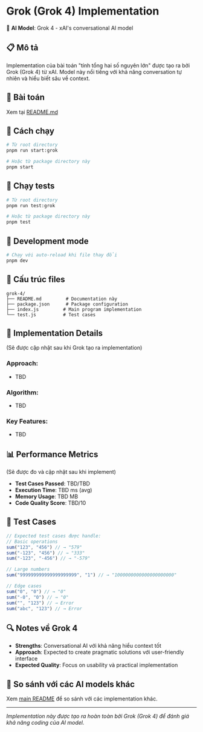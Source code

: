 # Grok (Grok 4) Implementation

🤖 **AI Model**: Grok 4 - xAI's conversational AI model

## 📋 Mô tả

Implementation của bài toán "tính tổng hai số nguyên lớn" được tạo ra bởi Grok (Grok 4) từ xAI. Model này nổi tiếng với khả năng conversation tự nhiên và hiểu biết sâu về context.

## 🎯 Bài toán

Xem tại [README.md](../../README.md)

## 🚀 Cách chạy

```bash
# Từ root directory
pnpm run start:grok

# Hoặc từ package directory này
pnpm start
```

## 🧪 Chạy tests

```bash
# Từ root directory
pnpm run test:grok

# Hoặc từ package directory này
pnpm test
```

## 🔄 Development mode

```bash
# Chạy với auto-reload khi file thay đổi
pnpm dev
```

## 📁 Cấu trúc files

```
grok-4/
├── README.md         # Documentation này
├── package.json      # Package configuration
├── index.js         # Main program implementation
└── test.js          # Test cases
```

## 🧩 Implementation Details

(Sẽ được cập nhật sau khi Grok tạo ra implementation)

### Approach:
- TBD

### Algorithm:
- TBD

### Key Features:
- TBD

## 📊 Performance Metrics

(Sẽ được đo và cập nhật sau khi implement)

- **Test Cases Passed**: TBD/TBD
- **Execution Time**: TBD ms (avg)
- **Memory Usage**: TBD MB
- **Code Quality Score**: TBD/10

## 🎯 Test Cases

```javascript
// Expected test cases được handle:
// Basic operations
sum("123", "456") // → "579"
sum("-123", "456") // → "333"
sum("-123", "-456") // → "-579"

// Large numbers
sum("999999999999999999999", "1") // → "1000000000000000000000"

// Edge cases
sum("0", "0") // → "0"
sum("-0", "0") // → "0"
sum("", "123") // → Error
sum("abc", "123") // → Error
```

## 🔍 Notes về Grok 4

- **Strengths**: Conversational AI với khả năng hiểu context tốt
- **Approach**: Expected to create pragmatic solutions với user-friendly interface
- **Expected Quality**: Focus on usability và practical implementation

## 🤝 So sánh với các AI models khác

Xem [main README](../../README.md) để so sánh với các implementation khác.

---
*Implementation này được tạo ra hoàn toàn bởi Grok (Grok 4) để đánh giá khả năng coding của AI model.*